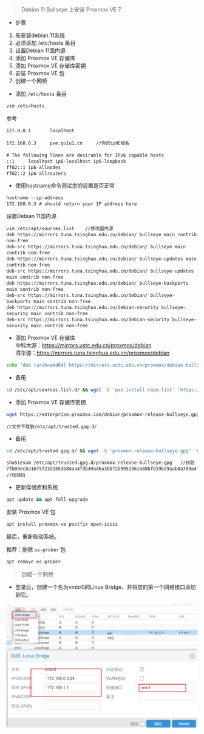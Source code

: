 > Debian 11 Bullseye 上安装 Proxmox VE 7

- 步骤
1. 先安装debian 11系统<br>
2. 必须添加 /etc/hosts 条目<br>
3. 设置Debian 11国内源<br>
4. 添加 Proxmox VE 存储库<br>
5. 添加 Proxmox VE 存储库密钥<br>
6. 安装 Proxmox VE 包<br>
7. 创建一个网桥<br>

- 添加 `/etc/hosts` 条目

```bash
vim /etc/hosts
```

参考<br>

```
127.0.0.1       localhost

172.168.0.3     pve.qu1u1.cn     //你的ip和域名
 
# The following lines are desirable for IPv6 capable hosts
::1     localhost ip6-localhost ip6-loopback
ff02::1 ip6-allnodes
ff02::2 ip6-allrouters
```

- 使用hostname命令测试您的设置是否正常

```
hostname --ip-address
172.168.0.3 # should return your IP address here
```

设置Debian 11国内源

```
vim /etc/apt/sources.list    //修改国内源
deb https://mirrors.tuna.tsinghua.edu.cn/debian/ bullseye main contrib non-free
deb-src https://mirrors.tuna.tsinghua.edu.cn/debian/ bullseye main contrib non-free
deb https://mirrors.tuna.tsinghua.edu.cn/debian/ bullseye-updates main contrib non-free
deb-src https://mirrors.tuna.tsinghua.edu.cn/debian/ bullseye-updates main contrib non-free
deb https://mirrors.tuna.tsinghua.edu.cn/debian/ bullseye-backports main contrib non-free
deb-src https://mirrors.tuna.tsinghua.edu.cn/debian/ bullseye-backports main contrib non-free
deb https://mirrors.tuna.tsinghua.edu.cn/debian-security bullseye-security main contrib non-free
deb-src https://mirrors.tuna.tsinghua.edu.cn/debian-security bullseye-security main contrib non-free
```

- 添加 Proxmox VE 存储库<br>
中科大源：https://mirrors.ustc.edu.cn/proxmox/debian<br>
清华源：https://mirrors.tuna.tsinghua.edu.cn/proxmox/debian<br>

```bash
echo "deb [arch=amd64] https://mirrors.ustc.edu.cn/proxmox/debian bullseye pve-no-subscription" > /etc/apt/sources.list.d/pve-install-repo.list
```

- 备用

```bash
cd /etc/apt/sources.list.d/ && wget -O 'pve-install-repo.list' 'https://pan.geekrabbit.top/?explorer/share/fileOut&shareID=7tywdr6g&path=%7BshareItemLink%3A7tywdr6g%7D%2Flinux%E8%BD%AF%E4%BB%B6%E5%8C%85%2Fpve7%E5%AD%98%E5%82%A8%E5%BA%93%2Fpve-install-repo.list'
```

- 添加 Proxmox VE 存储库密钥

```bash
wget https://enterprise.proxmox.com/debian/proxmox-release-bullseye.gpg -O /etc/apt/trusted.gpg.d/proxmox-release-bullseye.gpg
```

`//文件下载到/etc/apt/trusted.gpg.d/`

- 备用

```bash
cd /etc/apt/trusted.gpg.d/ && wget -O 'proxmox-release-bullseye.gpg' 'https://pan.geekrabbit.top/?explorer/share/fileOut&shareID=7tywdr6g&path=%7BshareItemLink%3A7tywdr6g%7D%2Flinux%E8%BD%AF%E4%BB%B6%E5%8C%85%2Fpve7%E5%AD%98%E5%82%A8%E5%BA%93%2Fproxmox-release-bullseye.gpg'
```

```
sha512sum /etc/apt/trusted.gpg.d/proxmox-release-bullseye.gpg   //校验
7fb03ec8a1675723d2853b84aa4fdb49a46a3bb72b9951361488bfd19b29aab0a789a4f8c7406e71a69aabbc727c936d3549731c4659ffa1a08f44db8fdcebfa  //校验码
```

- 更新存储库和系统

```bash
apt update && apt full-upgrade
```


安装 Proxmox VE 包

```bash
apt install proxmox-ve postfix open-iscsi
```

最后，重新启动系统。

推荐：删除 `os-prober` 包

```bash
apt remove os-prober
```

> 创建一个网桥

- 登录后，创建一个名为vmbr0的Linux Bridge，并将您的第一个网络接口添加到它。

![写入网卡信息](images/image_1647529185133.png ':size=500')